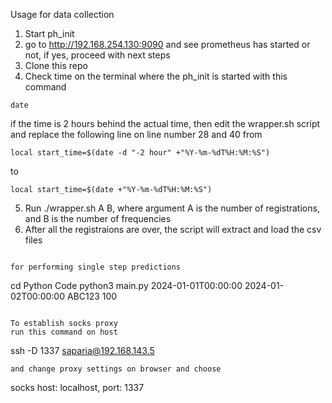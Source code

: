 

Usage for data collection

1. Start ph_init
2. go to http://192.168.254.130:9090 and see prometheus has started or not, if yes, proceed with next steps
3. Clone this repo
4. Check time on the terminal where the ph_init is started with this command
```
date
```
if the time is 2 hours behind the actual time, then edit the wrapper.sh script and replace the following line on line number 28 and 40 
from 
```
local start_time=$(date -d "-2 hour" +"%Y-%m-%dT%H:%M:%S")
```
to
```
local start_time=$(date +"%Y-%m-%dT%H:%M:%S")
```
5. Run ./wrapper.sh A B, where argument A is the number of registrations, and B is the number of frequencies
6. After all the registraions are over, the script will extract and load the csv files
```

for performing single step predictions
```
cd Python Code
python3 main.py 2024-01-01T00:00:00 2024-01-02T00:00:00 ABC123 100
```

To establish socks proxy
run this command on host
```
ssh -D 1337 saparia@192.168.143.5
```
and change proxy settings on browser and choose 
```
socks host: localhost, port: 1337
```